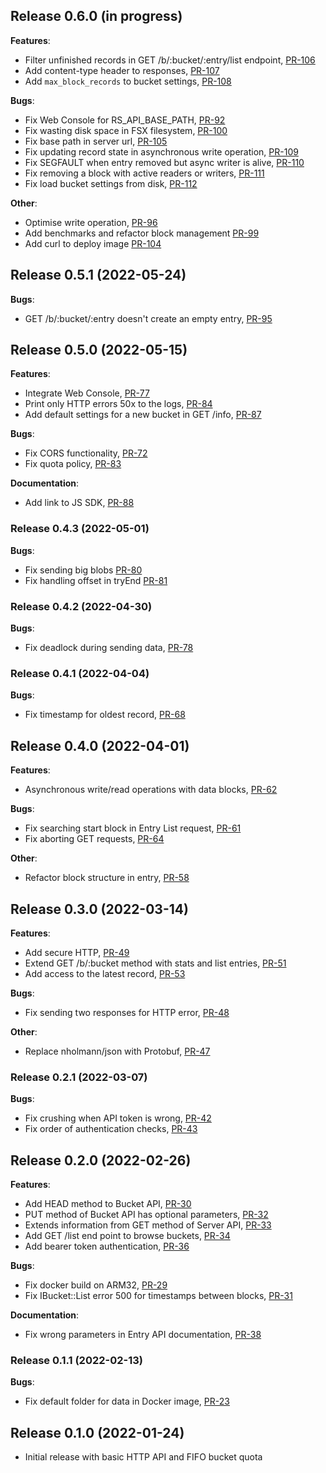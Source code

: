 ## Release 0.6.0 (in progress)

**Features**:

* Filter unfinished records in GET /b/:bucket/:entry/list
  endpoint, [PR-106](https://github.com/reduct-storage/reduct-storage/pull/106)
* Add content-type header to responses, [PR-107](https://github.com/reduct-storage/reduct-storage/pull/107)
* Add `max_block_records` to bucket settings, [PR-108](https://github.com/reduct-storage/reduct-storage/pull/108)

**Bugs**:

* Fix Web Console for RS_API_BASE_PATH, [PR-92](https://github.com/reduct-storage/reduct-storage/pull/92)
* Fix wasting disk space in FSX filesystem, [PR-100](https://github.com/reduct-storage/reduct-storage/pull/100)
* Fix base path in server url, [PR-105](https://github.com/reduct-storage/reduct-storage/pull/105)
* Fix updating record state in asynchronous write
  operation, [PR-109](https://github.com/reduct-storage/reduct-storage/pull/109)
* Fix SEGFAULT when entry removed but async writer is
  alive, [PR-110](https://github.com/reduct-storage/reduct-storage/pull/110)
* Fix removing a block with active readers or writers, [PR-111](https://github.com/reduct-storage/reduct-storage/pull/111)
* Fix load bucket settings from disk, [PR-112](https://github.com/reduct-storage/reduct-storage/pull/112)

**Other**:

* Optimise write operation, [PR-96](https://github.com/reduct-storage/reduct-storage/pull/96)
* Add benchmarks and refactor block management [PR-99](https://github.com/reduct-storage/reduct-storage/pull/99)
* Add curl to deploy image [PR-104](https://github.com/reduct-storage/reduct-storage/pull/104)

## Release 0.5.1 (2022-05-24)

**Bugs**:

* GET /b/:bucket/:entry doesn't create an empty entry, [PR-95](https://github.com/reduct-storage/reduct-storage/pull/95)

## Release 0.5.0 (2022-05-15)

**Features**:

* Integrate Web Console, [PR-77](https://github.com/reduct-storage/reduct-storage/pull/77)
* Print only HTTP errors 50x to the logs, [PR-84](https://github.com/reduct-storage/reduct-storage/issues/84)
* Add default settings for a new bucket in GET /info, [PR-87](https://github.com/reduct-storage/reduct-storage/pull/87)

**Bugs**:

* Fix CORS functionality, [PR-72](https://github.com/reduct-storage/reduct-storage/pull/72)
* Fix quota policy, [PR-83](https://github.com/reduct-storage/reduct-storage/pull/83)

**Documentation**:

* Add link to JS SDK, [PR-88](https://github.com/reduct-storage/reduct-storage/pull/88)

### Release 0.4.3 (2022-05-01)

**Bugs**:

* Fix sending big blobs [PR-80](https://github.com/reduct-storage/reduct-storage/pull/80)
* Fix handling offset in tryEnd [PR-81](https://github.com/reduct-storage/reduct-storage/pull/81)

### Release 0.4.2 (2022-04-30)

**Bugs**:

* Fix deadlock during sending data, [PR-78](https://github.com/reduct-storage/reduct-storage/pull/78)

### Release 0.4.1 (2022-04-04)

**Bugs**:

* Fix timestamp for oldest record, [PR-68](https://github.com/reduct-storage/reduct-storage/pull/68)

## Release 0.4.0 (2022-04-01)

**Features**:

* Asynchronous write/read operations with data blocks, [PR-62](https://github.com/reduct-storage/reduct-storage/pull/62)

**Bugs**:

* Fix searching start block in Entry List request, [PR-61](https://github.com/reduct-storage/reduct-storage/pull/61)
* Fix aborting GET requests, [PR-64](https://github.com/reduct-storage/reduct-storage/pull/64)

**Other**:

* Refactor block structure in entry, [PR-58](https://github.com/reduct-storage/reduct-storage/pull/58)

## Release 0.3.0 (2022-03-14)

**Features**:

* Add secure HTTP, [PR-49](https://github.com/reduct-storage/reduct-storage/pull/49)
* Extend GET /b/:bucket method with stats and list
  entries, [PR-51](https://github.com/reduct-storage/reduct-storage/pull/51)
* Add access to the latest record, [PR-53](https://github.com/reduct-storage/reduct-storage/pull/53)

**Bugs**:

* Fix sending two responses for HTTP error, [PR-48](https://github.com/reduct-storage/reduct-storage/pull/48)

**Other**:

* Replace nholmann/json with Protobuf, [PR-47](https://github.com/reduct-storage/reduct-storage/pull/47)

### Release 0.2.1 (2022-03-07)

**Bugs**:

* Fix crushing when API token is wrong, [PR-42](https://github.com/reduct-storage/reduct-storage/pull/42)
* Fix order of authentication checks, [PR-43](https://github.com/reduct-storage/reduct-storage/pull/43)

## Release 0.2.0 (2022-02-26)

**Features**:

* Add HEAD method to Bucket API, [PR-30](https://github.com/reduct-storage/reduct-storage/pull/30)
* PUT method of Bucket API has optional parameters, [PR-32](https://github.com/reduct-storage/reduct-storage/pull/32)
* Extends information from GET method of Server API, [PR-33](https://github.com/reduct-storage/reduct-storage/pull/33)
* Add GET /list end point to browse buckets, [PR-34](https://github.com/reduct-storage/reduct-storage/pull/34)
* Add bearer token authentication, [PR-36](https://github.com/reduct-storage/reduct-storage/pull/36)

**Bugs**:

* Fix docker build on ARM32, [PR-29](https://github.com/reduct-storage/reduct-storage/pull/29)
* Fix IBucket::List error 500 for timestamps between
  blocks, [PR-31](https://github.com/reduct-storage/reduct-storage/pull/31)

**Documentation**:

* Fix wrong parameters in Entry API documentation, [PR-38](https://github.com/reduct-storage/reduct-storage/pull/38)

### Release 0.1.1 (2022-02-13)

**Bugs**:

* Fix default folder for data in Docker image, [PR-23](https://github.com/reduct-storage/reduct-storage/pull/23)

## Release 0.1.0 (2022-01-24)

* Initial release with basic HTTP API and FIFO bucket quota